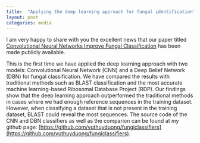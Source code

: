 ```yaml
---
title:  "Applying the deep learning approach for fungal identification"
layout: post
categories: media
---
```

I am very happy to share with you the excellent news that our paper titled [Convolutional Neural Networks Improve Fungal Classification](https://www.nature.com/articles/s41598-020-69245-y) has been made publicly available.

This is the first time we have applied the deep learning approach with two models: Convolutional Neural Network (CNN) and a Deep Belief Network (DBN) for fungal classification. We have compared the results with traditional methods such as BLAST classification and the most accurate machine learning-based Ribosomal Database Project (RDP). Our findings show that the deep learning approach outperformed the traditional methods in cases where we had enough reference sequences in the training dataset. However, when classifying a dataset that is not present in the training dataset, BLAST could reveal the most sequences. The source code of the CNN and DBN classifiers as well as the comparion can be found at my github page: [https://github.com/vuthuyduong/fungiclassifiers](https://github.com/vuthuyduong/fungiclassifiers).
